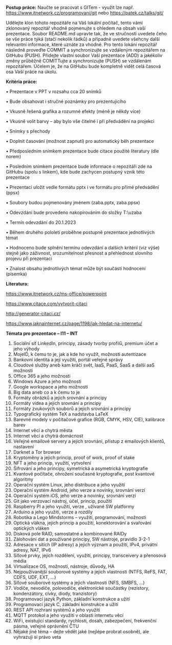 **Postup práce:**
Naučte se pracovat s GITem  - využít lze např. https://www.itnetwork.cz/programovani/git nebo https://patek.cz/talks/git/

Udělejte klon tohoto repozitáře na Váš lokální počítač, tento vámi zklonovaný repozitář vhodně pojmenujte s ohledem na obsah vaší prezentace. Soubor README.md upravte tak, že ve stručnosti uvedete čeho se vše práce týká (stačí nekolik řádků) a případně uvedete všehcny další relevantní informace, které uznáte za vhodné. Pro tento lokání repozitář následně proveďte COMMIT a synchronizujte se vzdáleným repozitářem na GitHubu (PUSH). Přidejte vlastní soubor Vaší prezentace (ADD) a jakékoliv změny průběžně COMITTujte a synchronizujte (PUSH) se vzdálenám repozitářem. Účelem je, že na GitHubu bude kompletně vidět celá časová osa Vaší práce na úkolu.

**Kritéria práce:**

•	Prezentace v PPT v rozsahu cca 20 snímků

•	Bude obsahovat i stručné poznámky pro prezentujícího

•	Vkusně řešená grafika a rozumné efekty (méně je někdy více)

•	Vkusně volit barvy – aby bylo vše čitelné i při předvádění na projekci

•	Snímky s přechody 

•	Doplnit časování (možnost zapnutí) pro automatický běh prezentace

•	Předposledním snímkem prezentace bude citace použité literatury (dle norem)

•	Posledním snímkem prezentace bude informace o repozitáři zde na GitHubu (spolu s linkem), kde bude zachycen postupný vznik této prezentace

•	Prezentaci uložit vedle formátu pptx i ve formátu pro přímé předvádění (ppsx)

•	Soubory budou pojmenovány jménem (zaba.pptx, zaba.ppsx)

•	Odevzdání bude provedeno nakopírováním do složky T:\uzaba

•	Termín odevzdání do 20.1.2023

•	Během druhého pololetí proběhne postupně prezentace jednotlivých témat

•	Hodnoceno bude splnění termínu odevzdání a dalších kritérií (viz výše) stejně jako záživnost, srozumitelnost přesnost a přehlednost slovního projevu při prezentaci

•	Znalost obsahu jednotlivých témat může být součástí hodnocení (písemka)


**Literatura:**

https://www.itnetwork.cz/ms-office/powerpoint

https://www.citace.com/vytvorit-citaci

http://generator-citaci.cz/

https://www.jaknainternet.cz/page/1198/jak-hledat-na-internetu/


**Témata pro prezentace – I11 – INT**
1)	Sociální síť LinkedIn, principy, zásady tvorby profilů, premium účet a jeho výhody
2)	MojeID, k čemu to je, jak a kde ho využít, možnosti autentizace
3)	Bankovní identita a její využití, portál veřejné správy
4)	Cloudové služby aneb kam kráčí svět, IaaS, PaaS, SaaS a další aaS možnosti
5)	Office 365 a jeho možnosti
6)	Windows Azure a jeho možnosti
7)	Google workspace a jeho možnosti
8)	Big data aneb co a k čemu to je
9)	Formáty obrázků a jejich srovnání a principy
10)	Formáty videa a jejich srovnání a principy
11)	Formáty zvukových souborů a jejich srovnání a principy
12)	Typografický systém TeX a nadstavba LaTeX
13)	Barevné modely v počítačové grafice (RGB, CMYK, HSV, CIE), kalibrace barev
14)	Internet věcí a chytrá města
15)	Internet věcí a chytrá domácnost
16)	Veřejné emailové servery a jejich srovnání, přístup z emailových klientů, nastavení
17)	Darknet a Tor browser
18)	Kryptoměny a jejich princip, proof of work, proof of stake
19)	NFT a jeho princip, využití, vytvoření
20)	Šifrování a jeho principy, symetrická a asymetrická kryptografie
21)	Kvantové počítače, ohrožení současné kryptografie, post kvantové algoritmy
22)	Operační systém Linux, jeho distribuce a jeho využití
23)	Operační systém Android, jeho verze a novinky, srovnání verzí
24)	Operační systém iOS, jeho verze a novinky, srovnání verzí
25)	Git jako verzovací nástroj, účel, princip, použití
26)	Raspberry PI a jeho využití, verze , užívané SW platformy
27)	Arduino a jeho využití, verze a rozdíly
28)	Robotika a Lego Mindstorms – využití, programování, možnosti
29)	Optická vlákna, jejich princip a použití, konektorování a svařování optických vláken
30)	Disková pole RAID, samostatné a kombinované RAIDy
31)	Zálohování dat a používané principy, SW nástroje, pravidlo 3-2-1
32)	Adresace v sítích (IP adresy) a jejich význam a použití, IPv4, privátní adresy, NAT, IPv6
33)	Síťové prvky, jejich rozdělení, využití, principy, transceivery a přenosová média
34)	Virtualizace OS, možností, nástroje, důvody, HA
35)	Nejpoužívanější souborové systémy a jejich vlastnosti (NTFS, ReFS, FAT, CDFS, UDF, EXT, …)
36)	Síťové souborové systémy a jejich vlastnosti (NFS, SMBFS, …)
37)	Vodiče, nevodiče, polovodiče, elektronické součástky (rezistory, kondenzátory, cívky, diody, tranzistory)
38)	Programovací jazyk Python, základní konstrukce a užití
39)	Programovací jazyk C, základní konstrukce a užití
40)	REST API rozhraní systémů a jeho využití
41)	MQTT protokol a jeho využití v oblasti internetu věcí
42)	WiFi, existující standardy, rychlosti, dosah, zabezpečení, frekvenční pásma, 
veřejné oprávnění ČTU
43)	Nějaké jiné téma – dejte vědět jaké (nejlépe probrat osobně), ale vyhrazuji si právo veta
